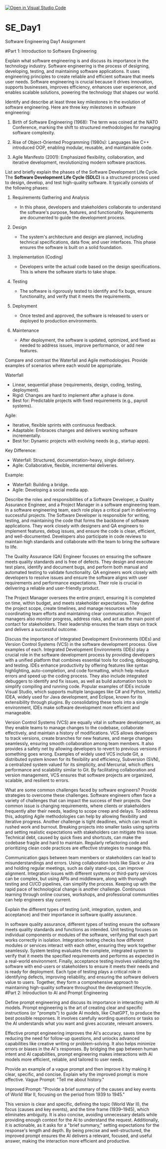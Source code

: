 [![Open in Visual Studio Code](https://classroom.github.com/assets/open-in-vscode-2e0aaae1b6195c2367325f4f02e2d04e9abb55f0b24a779b69b11b9e10269abc.svg)](https://classroom.github.com/online_ide?assignment_repo_id=18438131&assignment_repo_type=AssignmentRepo)
# SE_Day1
Software Engineering Day1 Assignment

#Part 1: Introduction to Software Engineering

Explain what software engineering is and discuss its importance in the technology industry.
Software engineering is the process of designing, developing, testing, and maintaining software applications. It uses engineering principles to create reliable and efficient software that meets user needs. 
Software engineering is crucial because it drives innovation, supports businesses, improves efficiency, enhances user experience, and enables scalable solutions, powering the technology that shapes our world.

Identify and describe at least three key milestones in the evolution of software engineering.
Here are three key milestones in software engineering:

1. Birth of Software Engineering (1968): The term was coined at the NATO Conference, marking the shift to structured methodologies for managing software complexity.

2. Rise of Object-Oriented Programming (1980s): Languages like C++ introduced OOP, enabling modular, reusable, and maintainable code.

3. Agile Manifesto (2001): Emphasized flexibility, collaboration, and iterative development, revolutionizing modern software practices.

List and briefly explain the phases of the Software Development Life Cycle.
The **Software Development Life Cycle (SDLC)** is a structured process used to design, develop, and test high-quality software. It typically consists of the following phases:

1. Requirements Gathering and Analysis
   - In this phase, developers and stakeholders collaborate to understand the software's purpose, features, and functionality. Requirements are documented to guide the development process.

2. Design
   - The system's architecture and design are planned, including technical specifications, data flow, and user interfaces. This phase ensures the software is built on a solid foundation.

3. Implementation (Coding)
   - Developers write the actual code based on the design specifications. This is where the software starts to take shape.

4. Testing
   - The software is rigorously tested to identify and fix bugs, ensure functionality, and verify that it meets the requirements.

5. Deployment
   - Once tested and approved, the software is released to users or deployed to production environments.

6. Maintenance
   - After deployment, the software is updated, optimized, and fixed as needed to address issues, improve performance, or add new features.


Compare and contrast the Waterfall and Agile methodologies. Provide examples of scenarios where each would be appropriate.

Waterfall
- Linear, sequential phase (requirements, design, coding, testing, deployment).
- Rigid: Changes are hard to implement after a phase is done.
- Best for: Predictable projects with fixed requirements (e.g., payroll systems).

Agile:
- Iterative, flexible sprints with continuous feedback.
- Adaptable: Embraces changes and delivers working software incrementally.
- Best for: Dynamic projects with evolving needs (e.g., startup apps).

Key Difference:
- Waterfall: Structured, documentation-heavy, single delivery.
- Agile: Collaborative, flexible, incremental deliveries.

Example:
- Waterfall: Building a bridge.
- Agile: Developing a social media app.

Describe the roles and responsibilities of a Software Developer, a Quality Assurance Engineer, and a Project Manager in a software engineering team.
In a software engineering team, each role plays a critical part in delivering successful projects. The Software Developer is responsible for writing, testing, and maintaining the code that forms the backbone of software applications. They work closely with designers and QA engineers to implement features, debug issues, and ensure the code is clean, efficient, and well-documented. Developers also participate in code reviews to maintain high standards and collaborate with the team to bring the software to life.

The Quality Assurance (QA) Engineer focuses on ensuring the software meets quality standards and is free of defects. They design and execute test plans, identify and document bugs, and perform both manual and automated testing to validate functionality. QA engineers work closely with developers to resolve issues and ensure the software aligns with user requirements and performance expectations. Their role is crucial in delivering a reliable and user-friendly product.

The Project Manager oversees the entire project, ensuring it is completed on time, within budget, and meets stakeholder expectations. They define the project scope, create timelines, and manage resources while coordinating team efforts and maintaining clear communication. Project managers also monitor progress, address risks, and act as the main point of contact for stakeholders. Their leadership ensures the team stays on track and delivers a successful outcome.

Discuss the importance of Integrated Development Environments (IDEs) and Version Control Systems (VCS) in the software development process. Give examples of each.
Integrated Development Environments (IDEs) play a crucial role in the software development process by providing developers with a unified platform that combines essential tools for coding, debugging, and testing. IDEs enhance productivity by offering features like syntax highlighting, auto-completion, and code formatting, which help reduce errors and speed up the coding process. They also include integrated debuggers to identify and fix issues, as well as build automation tools to simplify compiling and running code. Popular examples of IDEs include Visual Studio, which supports multiple languages like C# and Python, IntelliJ IDEA, widely used for Java development, and Eclipse, known for its extensibility through plugins. By consolidating these tools into a single environment, IDEs make software development more efficient and manageable.

Version Control Systems (VCS) are equally vital in software development, as they enable teams to manage changes to the codebase, collaborate effectively, and maintain a history of modifications. VCS allows developers to track versions, create branches for new features, and merge changes seamlessly, ensuring smooth collaboration among team members. It also provides a safety net by allowing developers to revert to previous versions if something goes wrong. Examples of widely used VCS include Git, a distributed system known for its flexibility and efficiency, Subversion (SVN), a centralized system valued for its simplicity, and Mercurial, which offers performance and scalability similar to Git. By facilitating collaboration and version management, VCS ensures that software projects are organized, scalable, and resilient to errors.

What are some common challenges faced by software engineers? Provide strategies to overcome these challenges.
Software engineers often face a variety of challenges that can impact the success of their projects. One common issue is changing requirements, where clients or stakeholders frequently alter their needs, leading to scope creep and delays. To address this, adopting Agile methodologies can help by allowing flexibility and iterative progress. Another challenge is tight deadlines, which can result in rushed work and burnout. Breaking projects into smaller tasks using sprints and setting realistic expectations with stakeholders can mitigate this issue. Technical debt, caused by quick fixes and shortcuts, can make the codebase fragile and hard to maintain. Regularly refactoring code and prioritizing clean code practices are effective strategies to manage this.

Communication gaps between team members or stakeholders can lead to misunderstandings and errors. Using collaboration tools like Slack or Jira and holding regular meetings, such as daily stand-ups, can improve alignment. Integration issues with different systems or third-party services can be complex, but using APIs and middleware, along with thorough testing and CI/CD pipelines, can simplify the process. Keeping up with the rapid pace of technological change is another challenge. Continuous learning through online courses, workshops, and professional communities can help engineers stay current.

Explain the different types of testing (unit, integration, system, and acceptance) and their importance in software quality assurance.

In software quality assurance, different types of testing ensure the software meets quality standards and functions as intended. Unit testing focuses on individual components or modules of the software, verifying that each part works correctly in isolation. Integration testing checks how different modules or services interact with each other, ensuring they work together seamlessly. System testing evaluates the complete, integrated system to verify that it meets the specified requirements and performs as expected in a real-world environment. Finally, acceptance testing involves validating the software with end-users or stakeholders to ensure it meets their needs and is ready for deployment. Each type of testing plays a critical role in identifying defects, improving reliability, and ensuring the software delivers value to users. Together, they form a comprehensive approach to maintaining high-quality software throughout the development lifecycle.
#Part 2: Introduction to AI and Prompt Engineering


Define prompt engineering and discuss its importance in interacting with AI models.
Prompt engineering is the art of creating clear and specific instructions (or "prompts") to guide AI models, like ChatGPT, to produce the best possible responses. It involves carefully wording questions or tasks so the AI understands what you want and gives accurate, relevant answers.

Effective prompt engineering improves the AI's accuracy, saves time by reducing the need for follow-up questions, and unlocks advanced capabilities like creative writing or problem-solving. It also helps minimize errors or biases in the AI's responses. By bridging the gap between human intent and AI capabilities, prompt engineering makes interactions with AI models more efficient, reliable, and tailored to user needs.

Provide an example of a vague prompt and then improve it by making it clear, specific, and concise. Explain why the improved prompt is more effective.
Vague Prompt:
"Tell me about history."

Improved Prompt:
"Provide a brief summary of the causes and key events of World War II, focusing on the period from 1939 to 1945."

This version is clear and specific, defining the topic (World War II), the focus (causes and key events), and the time frame (1939–1945), which eliminates ambiguity. It is also concise, avoiding unnecessary details while providing enough context for the AI to understand the request. Additionally, it is actionable, as it asks for a "brief summary," setting expectations for the response's length and depth. By being precise and well-structured, the improved prompt ensures the AI delivers a relevant, focused, and useful answer, making the interaction more efficient and productive.
